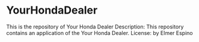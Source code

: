 # YourHondaDealer
This is the repository of Your Honda Dealer
Description: This repository contains an application of the Your Honda Dealer.
License: by Elmer Espino

